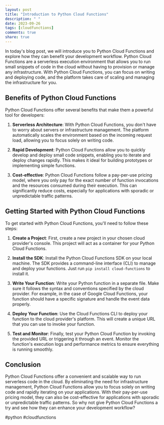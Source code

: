 ```yaml
---
layout: post
title: "Introduction to Python Cloud Functions"
description: " "
date: 2023-09-26
tags: [cloudfunctions]
comments: true
share: true
---
```


In today's blog post, we will introduce you to Python Cloud Functions and explore how they can benefit your development workflow. Python Cloud Functions are a serverless execution environment that allows you to run small snippets of code in the cloud without having to provision or manage any infrastructure. With Python Cloud Functions, you can focus on writing and deploying code, and the platform takes care of scaling and managing the infrastructure for you.

## Benefits of Python Cloud Functions

Python Cloud Functions offer several benefits that make them a powerful tool for developers:

1. **Serverless Architecture**: With Python Cloud Functions, you don't have to worry about servers or infrastructure management. The platform automatically scales the environment based on the incoming request load, allowing you to focus solely on writing code.

2. **Rapid Development**: Python Cloud Functions allow you to quickly develop and deploy small code snippets, enabling you to iterate and deploy changes rapidly. This makes it ideal for building prototypes or implementing simple functions.

3. **Cost-effective**: Python Cloud Functions follow a pay-per-use pricing model, where you only pay for the exact number of function invocations and the resources consumed during their execution. This can significantly reduce costs, especially for applications with sporadic or unpredictable traffic patterns.

## Getting Started with Python Cloud Functions

To get started with Python Cloud Functions, you'll need to follow these steps:

1. **Create a Project**: First, create a new project in your chosen cloud provider's console. This project will act as a container for your Python Cloud Functions.

2. **Install the SDK**: Install the Python Cloud Functions SDK on your local machine. The SDK provides a command-line interface (CLI) to manage and deploy your functions. Just run `pip install cloud-functions` to install it.

3. **Write Your Function**: Write your Python function in a separate file. Make sure it follows the syntax and conventions specified by the cloud provider. For example, in the case of Google Cloud Functions, your function should have a specific signature and handle the event data properly.

4. **Deploy Your Function**: Use the Cloud Functions CLI to deploy your function to the cloud provider's platform. This will create a unique URL that you can use to invoke your function.

5. **Test and Monitor**: Finally, test your Python Cloud Function by invoking the provided URL or triggering it through an event. Monitor the function's execution logs and performance metrics to ensure everything is running smoothly.

## Conclusion

Python Cloud Functions offer a convenient and scalable way to run serverless code in the cloud. By eliminating the need for infrastructure management, Python Cloud Functions allow you to focus solely on writing code and rapidly iterating on your applications. With their pay-per-use pricing model, they can also be cost-effective for applications with sporadic or unpredictable traffic patterns. So why not give Python Cloud Functions a try and see how they can enhance your development workflow?

#python #cloudfunctions